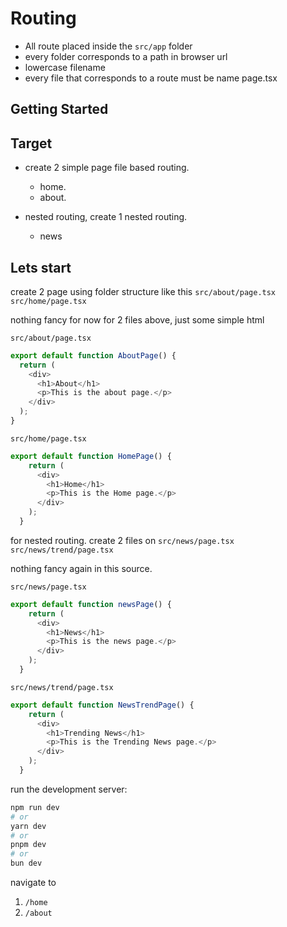 # Routing
- All route placed inside the ```src/app``` folder
- every folder corresponds to a path in browser url
- lowercase filename
- every file that corresponds to a route must be name page.tsx
## Getting Started

## Target
- create 2 simple page file based routing.
    - home.
    - about.

- nested routing, create 1 nested routing.
    - news

## Lets start
create 2 page using folder structure like this
    ```src/about/page.tsx```
    ```src/home/page.tsx```

nothing fancy for now for 2 files above, just some simple html

```src/about/page.tsx```
```ts
export default function AboutPage() {
  return (
    <div>
      <h1>About</h1>
      <p>This is the about page.</p>
    </div>
  );
}
```

```src/home/page.tsx```
```ts
export default function HomePage() {
    return (
      <div>
        <h1>Home</h1>
        <p>This is the Home page.</p>
      </div>
    );
  }
```

for nested  routing.
create 2 files on 
    ```src/news/page.tsx```
    ```src/news/trend/page.tsx```

nothing fancy again in this source.

```src/news/page.tsx```
```ts
export default function newsPage() {
    return (
      <div>
        <h1>News</h1>
        <p>This is the news page.</p>
      </div>
    );
  }
```

```src/news/trend/page.tsx```
```ts
export default function NewsTrendPage() {
    return (
      <div>
        <h1>Trending News</h1>
        <p>This is the Trending News page.</p>
      </div>
    );
  }
```

run the development server:

```bash
npm run dev
# or
yarn dev
# or
pnpm dev
# or
bun dev
```

navigate to 
1. ```/home```
2. ```/about```
